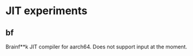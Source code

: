 # JIT experiments

## bf

Brainf**k JIT compiler for aarch64.
Does not support input at the moment.

